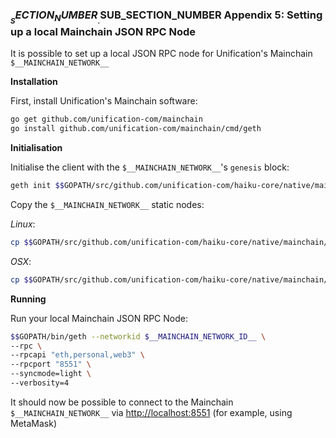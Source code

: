 
### $__SECTION_NUMBER__.$__SUB_SECTION_NUMBER__ Appendix 5: Setting up a local Mainchain JSON RPC Node

It is possible to set up a local JSON RPC node for Unification's Mainchain 
`$__MAINCHAIN_NETWORK__`

**Installation**

First, install Unification's Mainchain software:

```bash
go get github.com/unification-com/mainchain
go install github.com/unification-com/mainchain/cmd/geth
```

**Initialisation**

Initialise the client with the `$__MAINCHAIN_NETWORK__`'s `genesis` block:

```bash
geth init $$GOPATH/src/github.com/unification-com/haiku-core/native/mainchain/Docker/assets/genesis.json
```

Copy the `$__MAINCHAIN_NETWORK__` static nodes:

_Linux_:

```bash
cp $$GOPATH/src/github.com/unification-com/haiku-core/native/mainchain/Docker/validator/bootnode_keys/static-nodes.json ~/.und_mainchain/static-nodes.json
```

_OSX_:

```bash
cp $$GOPATH/src/github.com/unification-com/haiku-core/native/mainchain/Docker/validator/bootnode_keys/static-nodes.json ~/Library/UndWRKChain/static-nodes.json
```

**Running**

Run your local Mainchain JSON RPC Node:

```bash
$$GOPATH/bin/geth --networkid $__MAINCHAIN_NETWORK_ID__ \
--rpc \
--rpcapi "eth,personal,web3" \
--rpcport "8551" \
--syncmode=light \
--verbosity=4
```

It should now be possible to connect to the Mainchain `$__MAINCHAIN_NETWORK__`
via <http://localhost:8551> (for example, using MetaMask)
